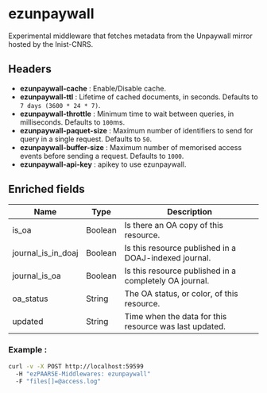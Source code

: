 # ezunpaywall

Experimental middleware that fetches metadata from the Unpaywall mirror hosted by the Inist-CNRS.

## Headers

+ **ezunpaywall-cache** : Enable/Disable cache.
+ **ezunpaywall-ttl** : Lifetime of cached documents, in seconds. Defaults to ``7 days (3600 * 24 * 7)``.
+ **ezunpaywall-throttle** : Minimum time to wait between queries, in milliseconds. Defaults to ``100``ms.
+ **ezunpaywall-paquet-size** : Maximum number of identifiers to send for query in a single request. Defaults to ``50``.
+ **ezunpaywall-buffer-size** : Maximum number of memorised access events before sending a request. Defaults to ``1000``.
+ **ezunpaywall-api-key** : apikey to use ezunpaywall.

## Enriched fields

| Name | Type | Description |
| --- | --- | --- |
| is_oa | Boolean | Is there an OA copy of this resource. |
| journal_is_in_doaj | Boolean | Is this resource published in a DOAJ-indexed journal. |
| journal_is_oa | Boolean | Is this resource published in a completely OA journal. |
| oa_status | String | The OA status, or color, of this resource. |
| updated | String | Time when the data for this resource was last updated. |

### Example :

```bash
curl -v -X POST http://localhost:59599
  -H "ezPAARSE-Middlewares: ezunpaywall"
  -F "files[]=@access.log"
```
